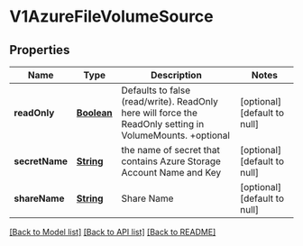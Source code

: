 # V1AzureFileVolumeSource
## Properties

Name | Type | Description | Notes
------------ | ------------- | ------------- | -------------
**readOnly** | [**Boolean**](boolean.md) | Defaults to false (read/write). ReadOnly here will force the ReadOnly setting in VolumeMounts. +optional | [optional] [default to null]
**secretName** | [**String**](string.md) | the name of secret that contains Azure Storage Account Name and Key | [optional] [default to null]
**shareName** | [**String**](string.md) | Share Name | [optional] [default to null]

[[Back to Model list]](../README.md#documentation-for-models) [[Back to API list]](../README.md#documentation-for-api-endpoints) [[Back to README]](../README.md)


